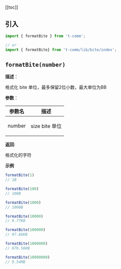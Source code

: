 [[toc]]

<h2>引入</h2>

```ts
import { formatBite } from 't-comm';

// or
import { formatBite} from 't-comm/lib/bite/index';
```


## `formatBite(number)` 


**描述**：<p>格式化 bite 单位，最多保留2位小数，最大单位为BB</p>

**参数**：


| 参数名 | 描述 |
| --- | --- |
| number | <p>size bite 单位</p> |

**返回**: <p>格式化的字符</p>

**示例**

```typescript
formatBite(1)
// 1B

formatBite(100)
// 100B

formatBite(1000)
// 1000B

formatBite(10000)
// 9.77KB

formatBite(100000)
// 97.66KB

formatBite(1000000)
// 976.56KB

formatBite(10000000)
// 9.54MB
```
